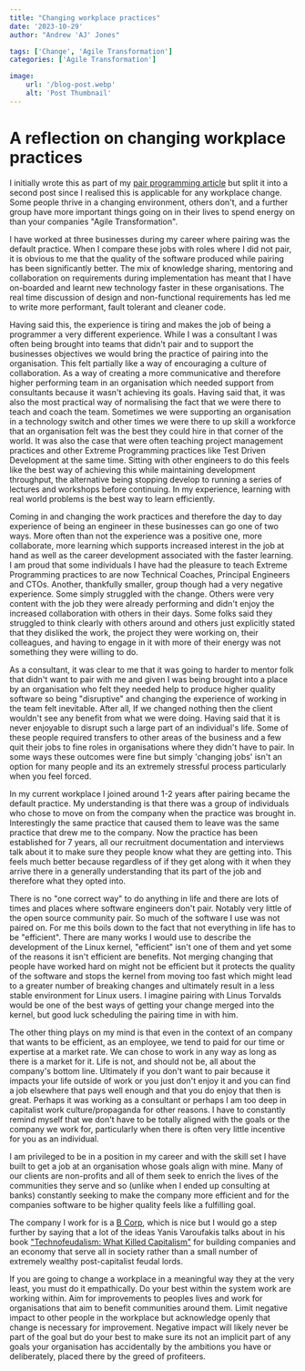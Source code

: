 ```yaml
---
title: "Changing workplace practices"
date: '2023-10-29'
author: "Andrew 'AJ' Jones"

tags: ['Change', 'Agile Transformation']
categories: ['Agile Transformation']

image:
    url: '/blog-post.webp'
    alt: 'Post Thumbnail'
---
```


# A reflection on changing workplace practices

I initially wrote this as part of my [pair programming article](/posts/pair-programming/) but split it into a second post since I realised this is applicable for any workplace change. Some people thrive in a changing environment, others don't, and a further group have more important things going on in their lives to spend energy on than your companies "Agile Transformation".

I have worked at three businesses during my career where pairing was the default practice. When I compare these jobs with roles where I did not pair, it is obvious to me that the quality of the software produced while pairing has been significantly better. The mix of knowledge sharing, mentoring and collaboration on requirements during implementation has meant that I have on-boarded and learnt new technology faster in these organisations. The real time discussion of design and non-functional requirements has led me to write more performant, fault tolerant and cleaner code. 

Having said this, the experience is tiring and makes the job of being a programmer a very different experience. While I was a consultant I was often being brought into teams that didn't pair and to support the businesses objectives we would bring the practice of pairing into the organisation. This felt partially like a way of encouraging a culture of collaboration. As a way of creating a more communicative and therefore higher performing team in an organisation which needed support from consultants because it wasn't achieving its goals. Having said that, it was also the most practical way of normalising the fact that we were there to teach and coach the team. Sometimes we were supporting an organisation in a technology switch and other times we were there to up skill a workforce that an organisation felt was the best they could hire in that corner of the world. It was also the case that were often teaching project management practices and other Extreme Programming practices like Test Driven Development at the same time. Sitting with other engineers to do this feels like the best way of achieving this while maintaining development throughput, the alternative being stopping develop to running a series of lectures and workshops before continuing. In my experience, learning with real world problems is the best way to learn efficiently.

Coming in and changing the work practices and therefore the day to day experience of being an engineer in these businesses can go one of two ways. More often than not the experience was a positive one, more collaborate, more learning which supports increased interest in the job at hand as well as the career development associated with the faster learning. I am proud that some individuals I have had the pleasure to teach Extreme Programming practices to are now Technical Coaches, Principal Engineers and CTOs. Another, thankfully smaller, group though had a very negative experience. Some simply struggled with the change. Others were very content with the job they were already performing and didn't enjoy the increased collaboration with others in their days. Some folks said they struggled to think clearly with others around and others just explicitly stated that they disliked the work, the project they were working on, their colleagues, and having to engage in it with more of their energy was not something they were willing to do. 

As a consultant, it was clear to me that it was going to harder to mentor folk that didn't want to pair with me and given I was being brought into a place by an organisation who felt they needed help to produce higher quality software so being "disruptive" and changing the experience of working in the team felt inevitable. After all, If we changed nothing then the client wouldn't see any benefit from what we were doing. Having said that it is never enjoyable to disrupt such a large part of an individual's life. Some of these people required transfers to other areas of the business and a few quit their jobs to fine roles in organisations where they didn't have to pair. In some ways these outcomes were fine but simply 'changing jobs' isn't an option for many people and its an extremely stressful process particularly when you feel forced.

In my current workplace I joined around 1-2 years after pairing became the default practice. My understanding is that there was a group of individuals who chose to move on from the company when the practice was brought in. Interestingly the same practice that caused them to leave was the same practice that drew me to the company. Now the practice has been established for 7 years, all our recruitment documentation and interviews talk about it to make sure they people know what they are getting into. This feels much better because regardless of if they get along with it when they arrive there in a generally understanding that its part of the job and therefore what they opted into.

There is no "one correct way" to do anything in life and there are lots of times and places where software engineers don't pair. Notably very little of the open source community pair. So much of the software I use was not paired on. For me this boils down to the fact that not everything in life has to be "efficient". There are many works I would use to describe the development of the Linux kernel, "efficient" isn't one of them and yet some of the reasons it isn't efficient are benefits. Not merging changing that people have worked hard on might not be efficient but it protects the quality of the software and stops the kernel from moving too fast which might lead to a greater number of breaking changes and ultimately result in a less stable environment for Linux users. I imagine pairing with Linus Torvalds would be one of the best ways of getting your change merged into the kernel, but good luck scheduling the pairing time in with him. 

The other thing plays on my mind is that even in the context of an company that wants to be efficient, as an employee, we tend to paid for our time or expertise at a market rate. We can chose to work in any way as long as there is a market for it. Life is not, and should not be, all about the company's bottom line. Ultimately if you don't want to pair because it impacts your life outside of work or you just don't enjoy it and you can find a job elsewhere that pays well enough and that you do enjoy that then is great. Perhaps it was working as a consultant or perhaps I am too deep in capitalist work culture/propaganda for other reasons. I have to constantly remind myself that we don't have to be totally aligned with the goals or the company we work for, particularly when there is often very little incentive for you as an individual.

I am privileged to be in a position in my career and with the skill set I have built to get a job at an organisation whose goals align with mine. Many of our clients are non-profits and all of them seek to enrich the lives of the communities they serve and so (unlike when I ended up consulting at banks) constantly seeking to make the company more efficient and for the companies software to be higher quality feels like a fulfilling goal.

The company I work for is a [B Corp](https://www.bcorporation.net/en-us/), which is nice but I would go a step further by saying that a lot of the ideas Yanis Varoufakis talks about in his book ["Technofeudalism: What Killed Capitalism"](https://www.penguin.co.uk/books/451795/technofeudalism-by-varoufakis-yanis/9781847927279) for building companies and an economy that serve all in society rather than a small number of extremely wealthy post-capitalist feudal lords.

If you are going to change a workplace in a meaningful way they at the very least, you must do it empathically. Do your best within the system work are working within. Aim for improvements to peoples lives and work for organisations that aim to benefit communities around them. Limit negative impact to other people in the workplace but acknowledge openly that change is necessary for improvement. Negative impact will likely never be part of the goal but do your best to make sure its not an implicit part of any goals your organisation has accidentally by the ambitions you have or deliberately, placed there by the greed of profiteers.
